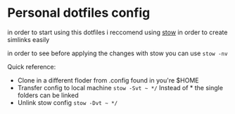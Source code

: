 # Personal dotfiles config

in order to start using this dotfiles i reccomend using [stow](gnu.org/software/stow) in order to create simlinks easily

in order to see before applying the changes with stow you can use ```stow -nv```

Quick reference:
- Clone in a different floder from .config found in you're $HOME
- Transfer config to local machine  ```stow -Svt ~ */``` Instead of * the single folders can be linked
- Unlink stow config ```stow -Dvt ~ */```


